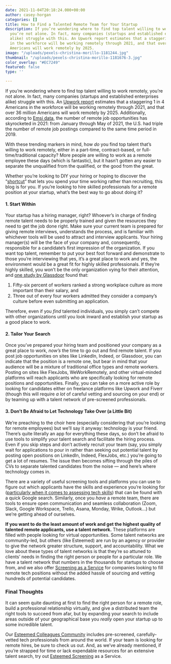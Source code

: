 ```yaml
---
date: 2021-11-04T20:18:24.000+00:00
author: casey-horgan
categories: []
title: How to Find a Talented Remote Team for Your Startup
description: If you’re wondering where to find top talent willing to work remotely,
  you’re not alone. In fact, many companies (startups and established enterprises
  alike) struggle with this. An Upwork report estimates that a staggering 1 in 4 Americans
  in the workforce will be working remotely through 2021, and that over 36 million
  Americans will work remotely by 2025.
image: "/uploads/pexels-christina-morillo-1181244.jpg"
thumbnail: "/uploads/pexels-christina-morillo-1181676-3.jpg"
color_overlay: "#EC7249"
featured: false
type: ''

---
```

If you’re wondering where to find top talent willing to work remotely, you’re not alone. In fact, many companies (startups and established enterprises alike) struggle with this. An [Upwork report](https://www.upwork.com/press/releases/economist-report-future-workforce) estimates that a staggering 1 in 4 Americans in the workforce will be working remotely through 2021, and that over 36 million Americans will work remotely by 2025. Additionally, according to [Emsi data](https://www.economicmodeling.com/2021/07/27/future-of-remote-work/), the number of remote job opportunities has skyrocketed in 2021: from January through May of 2021, the U.S. had triple the number of remote job postings compared to the same time period in 2019.

With these trending markers in mind, how _do_ you find top talent that’s willing to work remotely, either in a part-time, contract-based, or full-time/traditional capacity? More people are willing to work as a remote employee these days (which is fantastic), but it hasn’t gotten any easier to separate the unqualified from the qualified, or the good from the great.

Whether you’re looking to DIY your hiring or hoping to discover the “[shortcut](https://esteemed.io/)” that lets you spend your time working rather than recruiting, this blog is for you. If you’re looking to hire skilled professionals for a remote position at your startup, what’s the best way to go about doing it?

#### **1. Start Within**

Your startup has a hiring manager, right? Whoever’s in charge of finding remote talent needs to be properly trained and given the resources they need to get the job done right. Make sure your current team is prepared for giving remote interviews, understands the process, and is familiar with whichever tools will be used to attract and interview applicants. Your hiring manager(s) will be the face of your company and, consequently, responsible for a candidate’s first impression of the organization. If you want top talent, remember to put your best foot forward and demonstrate to those you’re interviewing that yes, it’s a great place to work and yes, the environment would be a great fit for highly skilled professionals. If they’re highly skilled, you won’t be the only organization vying for their attention, and [one study by Glassdoor](https://www.cnbc.com/2019/07/11/workers-value-a-strong-company-culture-over-higher-pay-study-claims.html) found that:

1. Fifty-six percent of workers ranked a strong workplace culture as more important than their salary, and
2. Three out of every four workers admitted they consider a company’s culture before even submitting an application.

Therefore, even if you _find_ talented individuals, you simply can’t compete with other organizations until you look inward and establish your startup as a good place to work.

#### **2. Tailor Your Search**

Once you’ve prepared your hiring team and positioned your company as a great place to work, _now’s_ the time to go out and find remote talent. If you post job opportunities on sites like LinkedIn, Indeed, or Glassdoor, you can indicate that the position is a remote one, but bear in mind that your audience will be a mixture of traditional office types and remote workers. Posting on sites like FlexJobs, WeWorkRemotely, and other virtual-minded platforms will reach applicants who are specifically looking for remote positions and opportunities. Finally, you can take on a more active role by looking for candidates either on freelance platforms like Upwork and Fiverr (though this will require _a lot_ of careful vetting and sourcing on your end) or by teaming up with a talent network of pre-screened professionals.

#### **3. Don’t Be Afraid to Let Technology Take Over (a Little Bit)**

We’re preaching to the choir here (especially considering that you’re looking for remote employees) but we’ll say it anyway: technology is your friend. There’s quite literally an app for everything these days, so don’t be afraid to use tools to simplify your talent search and facilitate the hiring process. Even if you skip steps and don’t actively recruit your team (say, you simply wait for applications to pour in rather than seeking out potential talent by posting open positions on LinkedIn, Indeed, FlexJobs, etc.) you’re going to get a lot of resumes. The issue then becomes sifting through the piles of CVs to separate talented candidates from the noise — and here’s where technology comes in.

There are a variety of useful screening tools and platforms you can use to figure out which applicants have the skills and experience you’re looking for ([particularly when it comes to assessing tech skills](https://esteemed.io/blog/2021/08/24/the-beginner-s-guide-to-screening-and-evaluating-tech-candidates/)) that can be found with a quick Google search. Similarly, once you _have_ a remote team, there are tools to ensure open communication and seamless collaboration (Zoom, Slack, Google Workspace, Trello, Asana, Monday, Wrike, Outlook…) but we’re getting ahead of ourselves.

**If you want to do the least amount of work and get the highest quality of talented remote applicants, use a talent network.** These platforms are filled with people looking for virtual opportunities. Some talent networks are community-led, but others (like Esteemed) are run by an agency or provider to give the network greater structure, support, and accountability. What we love about these types of talent networks is that they’re so attuned to clients’ needs in finding the right person or people for a particular role. We have a talent network that numbers in the thousands for startups to choose from, and we also offer [Screening as a Service](https://esteemed.io/screening/) for companies looking to fill remote tech positions without the added hassle of sourcing and vetting hundreds of potential candidates.

### Final Thoughts

It can seem quite daunting at first to find the right person for a remote role, build a professional relationship virtually, and give a distributed team the right tools to succeed from afar, but by expanding your search to include areas outside of your geographical base you _really_ open your startup up to some incredible talent.

Our [Esteemed Colleagues Community](https://esteemed.io/join-colleagues/) includes pre-screened, carefully-vetted tech professionals from around the world. If your team is looking for remote hires, be sure to check us out. And, as we’ve already mentioned, if you’re strapped for time or lack expendable resources for an extensive talent search, try out [Esteemed Screening](https://esteemed.io/screening/) as a Service.